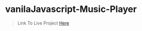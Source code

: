 # vanilaJavascript-Music-Player

> Link To Live Project [Here](https://vjsmusicplayer.netlify.app/)
